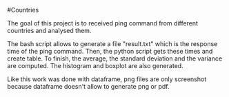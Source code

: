 #Countries

The goal of this project is to received ping command from different countries and analysed them.

The bash script allows to generate a file "result.txt" which is the response time of the ping command.
Then, the python script gets these times and create table. 
To finish, the average, the standard deviation and the variance are computed.
The histogram and boxplot are also generated.

Like this work was done with dataframe, png files are only screenshot because dataframe doesn't allow to generate png or pdf.
